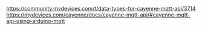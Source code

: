 https://community.mydevices.com/t/data-types-for-cayenne-mqtt-api/3714
https://mydevices.com/cayenne/docs/cayenne-mqtt-api/#cayenne-mqtt-api-using-arduino-mqtt
